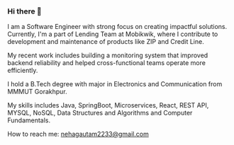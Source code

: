 ### Hi there 👋

<!--
**neha2233/neha2233** is a ✨ _special_ ✨ repository because its `README.md` (this file) appears on your GitHub profile.

Here are some ideas to get you started:

-->
 I am a Software Engineer with strong focus on creating impactful solutions. Currently, I'm a part of Lending Team at Mobikwik, where I contribute to development  and maintenance of products like ZIP and Credit Line.

 My recent work includes building a monitoring system that improved backend reliability and helped cross-functional teams operate more efficiently.

 I hold a B.Tech degree with major in Electronics and Communication from MMMUT Gorakhpur.

 My skills includes Java, SpringBoot, Microservices, React, REST API, MYSQL, NoSQL, Data Structures and Algorithms and Computer Fundamentals.


 How to reach me: nehagautam2233@gmail.com
